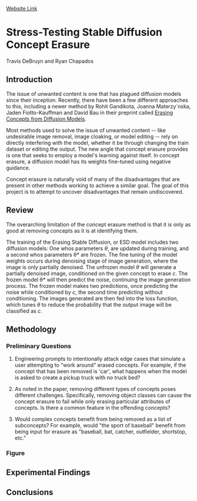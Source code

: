 [Website Link](https://expo.baulab.info/2024-Spring/debruynt/)

# Stress-Testing Stable Diffusion Concept Erasure
Travis DeBruyn and Ryan Chapados

## Introduction
  The issue of unwanted content is one that has plagued diffusion models since their inception. Recently, there have been a few different approaches to this, including a newer method by Rohit Gandikota, Joanna Materzy´nska, Jaden Fiotto-Kauffman and David Bau in their preprint called [Erasing Concepts from Diffusion Models](https://arxiv.org/pdf/2303.07345.pdf).
  
  Most methods used to solve the issue of unwanted content -- like undesirable image removal, image cloaking, or model editing -- rely on directly interfering with the model, whether it be through changing the train dataset or editing the output. The new angle that concept erasure provides is one that seeks to employ a model's learning against itself. In concept erasure, a diffusion model has its weights fine-tuned using negative guidance.
  
  Concept erasure is naturally void of many of the disadvantages that are present in other methods working to achieve a similar goal. The goal of this project is to attempt to uncover disadvantages that remain undiscovered.

## Review
The overarching limitation of the concept erasure method is that it is only as good at removing concepts as it is at identifying them. 

The training of the Erasing Stable Diffusion, or ESD model includes two diffusion models: One whos parameters *θ*, are updated during training, and a second whos parameters θ\* are frozen. The fine tuning of the model weights occurs during denoising stage of image generation, where the image is only partially denoised. The unfrozen model *θ* will generate a partially denoised image, conditioned on the given concept to erase *c*. The frozen model θ\* will then predict the noise, continuing the image generation process. The frozen model makes two predictions, once predicting the noise while conditioned by *c*, the second time predicting without conditioning. The images generated are then fed into the loss function, which tunes *θ* to reduce the probability that the output image will be classified as *c*.

## Methodology
### Preliminary Questions
1. Engineering prompts to intentionally attack edge cases that simulate a user attempting to "work around" erased concepts. For example, if the concept that has been removed is 'car', what happens when the model is asked to create a pickup truck with no truck bed?

2. As noted in the paper, removing different types of concepts poses different challenges. Specifically, removing object classes can cause the concept erasure to fail while only erasing particular attributes of concepts. Is there a common feature in the offending concepts?

3. Would complex concepts benefit from being removed as a list of subconcepts? For example, would "the sport of baseball" benefit from being input for erasure as "baseball, bat, catcher, outfielder, shortstop, etc."

### Figure

## Experimental Findings

## Conclusions
